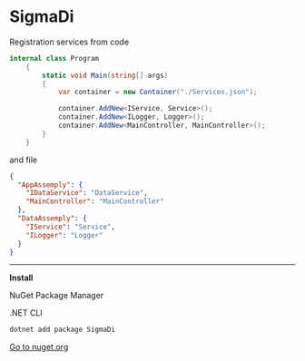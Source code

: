 # SigmaDi

Registration services from code 

``` C#
internal class Program
    {
        static void Main(string[] args)
        {
            var container = new Container("./Services.json");

            container.AddNew<IService, Service>();
            container.AddNew<ILogger, Logger>();
            container.AddNew<MainController, MainController>();
        }
    }
```
and file

``` JSON
{
  "AppAssemply": {
    "IDataService": "DataService",
    "MainController": "MainController"
  },
  "DataAssemply": {
    "IService": "Service",
    "ILogger": "Logger"
  }
}
```

------
**Install**

NuGet Package Manager


.NET CLI

```powershell
dotnet add package SigmaDi
```
[Go to nuget.org](https://www.nuget.org/packages/SigmaDi/)
